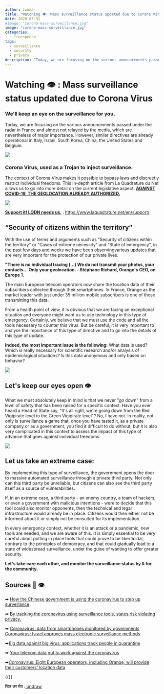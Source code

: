 ```yaml
---
author: zooma
title: "Watching 👁️: Mass surveillance status updated due to Corona Virus"
date: 2020-03-31
#image: "corona-mass-surveillance.jpg"
image: "corona-mass-surveillance.jpg"
categories:
  - freespeech
tags:
  - surveillance
  - security
  - privacy
description: "Today, we are focusing on the various announcements passed under the radar in France and almost not relayed by the media, which are nevertheless of major importance. However, similar directives are already operational in Italy, Israel, South Korea, China, the United States and Belgium."
---
```


# Watching 👁️ : Mass surveillance status updated due to Corona Virus

### We'll keep an eye on the surveillance for you.
Today, we are focusing on the various announcements passed under the radar in France and almost not relayed by the media, which are nevertheless of major importance. However, similar directives are already operational in Italy, Israel, South Korea, China, the United States and Belgium.

![](https://i.imgur.com/XPluhSH.jpg)

### Corona Virus, used as a Trojan to inject surveillance.
The context of Corona Virus makes it possible to bypass laws and discreetly restrict individual freedoms. This in-depth article from La Quadrature du Net allows us to go into more detail on the current legislative aspect: **[AGAINST COVID-19, THE GEOLOCATION ALREADY AUTHORIZED.](https://www.laquadrature.net/2020/03/19/contre-le-covid-19-la-geolocalisation-deja-autorisee/)**

![](https://i.imgur.com/RUJIYBO.png)

**[Support it! LQDN needs us.](https://www.laquadrature.net/en/support/)** : https://www.laquadrature.net/en/support/


## “Security of citizens within the territory”
With the use of terms and arguments such as "Security of citizens within the territory" or "Cases of extreme necessity" and "State of emergency", in the past few days and weeks we have been observingvarious updates that are very important for the protection of our private lives.


**"There is no individual tracing (...) We do not transmit your photos, your contacts... Only your geolocation.   - Stéphane Richard, Orange's CEO, on Europe 1.**

The main European telecom operators now share the location data of their subscribers collected through their smartphones. In France, Orange as the market leader with just under 35 million mobile subscribers is one of those transmitting this data.

From a health point of view, it is obvious that we are facing an exceptional situation and everyone might want us to use technology in this type of emergency. Certainly, we believe that we must use the code and all the tools necessary to counter this virus. But be careful, it is very important to analyse the importance of this type of directive and to go into the details of this type of update.

**Indeed, the most important issue is the following:** What data is used? Which is really necessary for scientific research and/or analysis of epidemiological situations? Is this data anonymous and only based on behavior?

![](https://i.imgur.com/z0QvLPU.jpg)



## Let's keep our eyes open 👁️

What we must absolutely keep in mind is that we never "go down" from a level of safety that has been raised for a specific context. Have you ever heard a Head of State say, "It's all right, we're going down from the Red Vigipirate level to the Green Vigipirate level"? No, I have not. In reality, not only is surveillance a game that, once you have tasted it, as a private company or as a government, you find it difficult to do without, but it is also very complicated in this context to assess the impact of this type of advance that goes against individual freedoms.

![](https://i.imgur.com/BRyYCvP.jpg)


## Let us take an extreme case:
By implementing this type of surveillance, the government opens the door to massive automated surveillance through a private third party. Not only can this third party be unreliable, but citizens can also see the third party itself as a source of vulnerabilities.

If, in an extreme case, a third party - an enemy country, a team of hackers, or even a government with malicious intentions - were to decide that this tool could also monitor opponents, then the technical and legal infrastructure would already be in place. Citizens would then either not be informed about it or simply not be consulted for its implementation.

In every emergency context, whether it is an attack or a pandemic, new tools are needed, and we are aware of this. It is simply essential to be very careful about putting in place tools that could prove to be liberticidal, contrary to the principles of democracy, and that could gtadually lead to a state of widespread surveillance, under the guise of wanting to offer greater security.

**Let's take care each other, and monitor the surveillance status by & for the community.**




## Sources 📰 👁️

➡ [How the Chinese government is using the coronavirus to step up surveillance](https://www.01net.com/actualites/comment-le-gouvernement-chinois-se-sert-du-coronavirus-pour-intensifier-sa-surveillance-1867686.html).

➡ [By tracking the coronavirus using surveillance tools, states risk violating privacy.](https://www.lopinion.fr/edition/wsj/en-pistant-coronavirus-outils-surveillance-etats-enfreindre-vie-privee-214745)

➡ [Coronavirus: data from smartphones monitored by governments](https://www.lebigdata.fr/coronavirus-donnees-smartphones) [Coronavirus: Israel approves mass electronic surveillance methods](https://www.lemonde.fr/international/article/2020/03/17/israel-approuve-des-methodes-de-surveillance-electronique-de-masse-contre-le-coronavirus_6033390_3210.html)

➡[Big data against big virus: applications track people in quarantine](http://www.rfi.fr/fr/science/20200309-coronavirus-epidemie-chine-coree-sud-big-data-contre-big-virus)

➡ [Your telecom data put to work against the coronavirus](https://www.lecho.be/dossiers/coronavirus/vos-donnees-telecoms-mises-a-contribution-face-au-coronavirus/10214128.html)

➡[Coronavirus: Eight European operators, including Orange, will provide their customers' location data](https://www.lci.fr/high-tech/coronavirus-huit-operateurs-europeens-dont-orange-vont-fournir-les-donnees-de-localisation-de-leurs-clients-2149157.html#)

 {{<tweet id="1240668694310793216">}}

चित्र का श्रेय :[ undraw](https://undraw.co/illustrations) 
